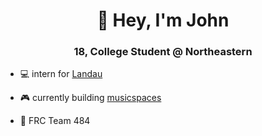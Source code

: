 <h1 align="center">👋 Hey, I'm John</h1>
<h3 align="center">18, College Student @ Northeastern</h3>

- 💻 intern for [Landau](https://www.landau.design/)

- 🎮 currently building [musicspaces](https://github.com/jmurphy5613/musicspaces)

- 🤖 FRC Team 484

